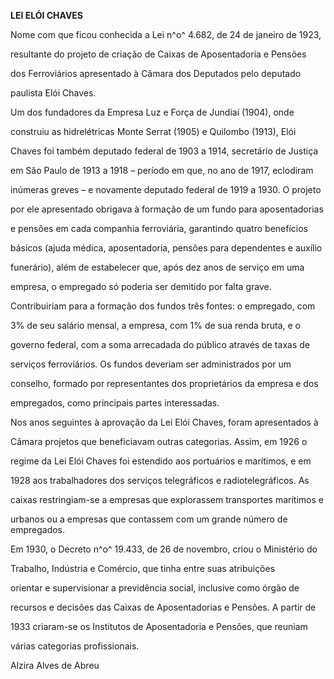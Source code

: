 **LEI ELÓI CHAVES**



Nome com que ficou conhecida a Lei n^o^ 4.682, de 24 de janeiro de 1923,

resultante do projeto de criação de Caixas de Aposentadoria e Pensões

dos Ferroviários apresentado à Câmara dos Deputados pelo deputado

paulista Elói Chaves.



Um dos fundadores da Empresa Luz e Força de Jundiaí (1904), onde

construiu as hidrelétricas Monte Serrat (1905) e Quilombo (1913), Elói

Chaves foi também deputado federal de 1903 a 1914, secretário de Justiça

em São Paulo de 1913 a 1918 – período em que, no ano de 1917, eclodiram

inúmeras greves – e novamente deputado federal de 1919 a 1930. O projeto

por ele apresentado obrigava à formação de um fundo para aposentadorias

e pensões em cada companhia ferroviária, garantindo quatro benefícios

básicos (ajuda médica, aposentadoria, pensões para dependentes e auxílio

funerário), além de estabelecer que, após dez anos de serviço em uma

empresa, o empregado só poderia ser demitido por falta grave.

Contribuiriam para a formação dos fundos três fontes: o empregado, com

3% de seu salário mensal, a empresa, com 1% de sua renda bruta, e o

governo federal, com a soma arrecadada do público através de taxas de

serviços ferroviários. Os fundos deveriam ser administrados por um

conselho, formado por representantes dos proprietários da empresa e dos

empregados, como principais partes interessadas.



Nos anos seguintes à aprovação da Lei Elói Chaves, foram apresentados à

Câmara projetos que beneficiavam outras categorias. Assim, em 1926 o

regime da Lei Elói Chaves foi estendido aos portuários e marítimos, e em

1928 aos trabalhadores dos serviços telegráficos e radiotelegráficos. As

caixas restringiam-se a empresas que explorassem transportes marítimos e

urbanos ou a empresas que contassem com um grande número de empregados.



Em 1930, o Decreto n^o^ 19.433, de 26 de novembro, criou o Ministério do

Trabalho, Indústria e Comércio, que tinha entre suas atribuições

orientar e supervisionar a previdência social, inclusive como órgão de

recursos e decisões das Caixas de Aposentadorias e Pensões. A partir de

1933 criaram-se os Institutos de Aposentadoria e Pensões, que reuniam

várias categorias profissionais.



Alzira Alves de Abreu



